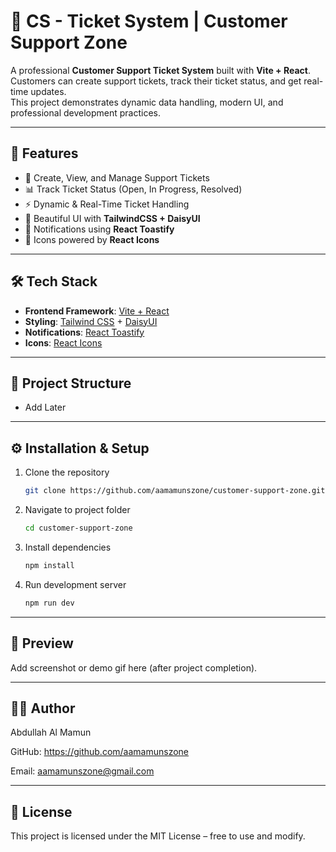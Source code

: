 # 📌 CS - Ticket System | Customer Support Zone

A professional **Customer Support Ticket System** built with **Vite + React**.  
Customers can create support tickets, track their ticket status, and get real-time updates.  
This project demonstrates dynamic data handling, modern UI, and professional development practices.

---

## 🚀 Features

- 🎫 Create, View, and Manage Support Tickets
- 📊 Track Ticket Status (Open, In Progress, Resolved)
- ⚡ Dynamic & Real-Time Ticket Handling
- 🎨 Beautiful UI with **TailwindCSS + DaisyUI**
- 🔔 Notifications using **React Toastify**
- 🔗 Icons powered by **React Icons**

---

## 🛠️ Tech Stack

- **Frontend Framework**: [Vite + React](https://vitejs.dev/)
- **Styling**: [Tailwind CSS](https://tailwindcss.com/) + [DaisyUI](https://daisyui.com/)
- **Notifications**: [React Toastify](https://fkhadra.github.io/react-toastify/)
- **Icons**: [React Icons](https://react-icons.github.io/react-icons/)

---

## 📂 Project Structure

- Add Later

---

## ⚙️ Installation & Setup

1. Clone the repository
   ```bash
   git clone https://github.com/aamamunszone/customer-support-zone.git
   ```
2. Navigate to project folder
   ```bash
   cd customer-support-zone
   ```
3. Install dependencies
   ```bash
   npm install
   ```
4. Run development server
   ```bash
   npm run dev
   ```

---

## 📸 Preview

Add screenshot or demo gif here (after project completion).

---

## 👨‍💻 Author

Abdullah Al Mamun

GitHub: https://github.com/aamamunszone

Email: aamamunszone@gmail.com

---

## 📝 License

This project is licensed under the MIT License – free to use and modify.
